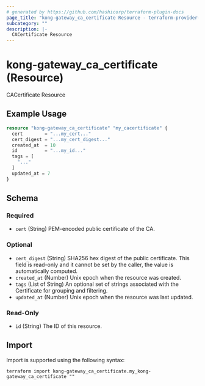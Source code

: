 ```yaml
---
# generated by https://github.com/hashicorp/terraform-plugin-docs
page_title: "kong-gateway_ca_certificate Resource - terraform-provider-kong-gateway"
subcategory: ""
description: |-
  CACertificate Resource
---
```


# kong-gateway_ca_certificate (Resource)

CACertificate Resource

## Example Usage

```terraform
resource "kong-gateway_ca_certificate" "my_cacertificate" {
  cert        = "...my_cert..."
  cert_digest = "...my_cert_digest..."
  created_at  = 10
  id          = "...my_id..."
  tags = [
    "..."
  ]
  updated_at = 7
}
```

<!-- schema generated by tfplugindocs -->
## Schema

### Required

- `cert` (String) PEM-encoded public certificate of the CA.

### Optional

- `cert_digest` (String) SHA256 hex digest of the public certificate. This field is read-only and it cannot be set by the caller, the value is automatically computed.
- `created_at` (Number) Unix epoch when the resource was created.
- `tags` (List of String) An optional set of strings associated with the Certificate for grouping and filtering.
- `updated_at` (Number) Unix epoch when the resource was last updated.

### Read-Only

- `id` (String) The ID of this resource.

## Import

Import is supported using the following syntax:

```shell
terraform import kong-gateway_ca_certificate.my_kong-gateway_ca_certificate ""
```
